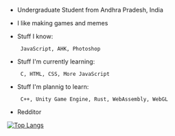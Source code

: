 <!--
**Vignesh-Vin/vignesh-vin** is a ✨ _special_ ✨ repository because its `README.md` (this file) appears on your GitHub profile.

Here are some ideas to get you started:

- 🔭 I’m currently working on ...
- 🌱 I’m currently learning ...
- 👯 I’m looking to collaborate on ...
- 🤔 I’m looking for help with ...
- 💬 Ask me about ...
- 📫 How to reach me: ...
- 😄 Pronouns: ...
- ⚡ Fun fact: ...
-->

 - Undergraduate Student from Andhra Pradesh, India
 - I like making games and memes
 - Stuff I know:
	
		JavaScript, AHK, Photoshop
 - Stuff I'm currently learning:
  
		C, HTML, CSS, More JavaScript
 - Stuff I'm plannig to learn:
 
		C++, Unity Game Engine, Rust, WebAssembly, WebGL
 - Redditor


[![Top Langs](https://github-readme-stats.vercel.app/api/top-langs/?username=vignesh-vin&layout=compact)](https://github.com/anuraghazra/github-readme-stats)
